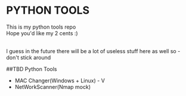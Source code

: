 # PYTHON TOOLS
This is my python tools repo 
<br>Hope you'd like my 2 cents :) 

<br>I guess in the future there will be a lot of useless stuff here as well so - don't stick around

##TBD Python Tools
- MAC Changer(Windows + Linux) - V
- NetWorkScanner(Nmap mock)
